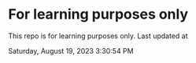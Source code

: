 # For learning purposes only
This repo is for learning purposes only.
Last updated at

Saturday, August 19, 2023 3:30:54 PM

